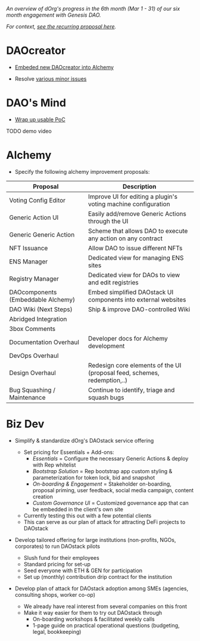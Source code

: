 *An overview of dOrg's progress in the 6th month (Mar 1 - 31) of our six month engagement with Genesis DAO.*

*For context, [see the recurring proposal here](Genesis_Recurring_Funding.md).*

# DAOcreator

- [Embeded new DAOcreator into Alchemy](https://github.com/dOrgTech/alchemy/commits/daocreator-v2-embed)

- Resolve [various minor issues](https://github.com/dOrgTech/DAOcreator/pulls?q=is%3Apr+is%3Aclosed)

# DAO's Mind

  - [Wrap up usable PoC](https://github.com/daostack/alchemy/pull/1314)

  TODO demo video

# Alchemy

- Specify the following alchemy improvement proposals:

| Proposal | Description |
|-|-|
| Voting Config Editor | Improve UI for editing a plugin's voting machine configuration |
| Generic Action UI | Easily add/remove Generic Actions through the UI |
| Generic Generic Action | Scheme that allows DAO to execute any action on any contract |
| NFT Issuance | Allow DAO to issue different NFTs |
| ENS Manager | Dedicated view for managing ENS sites |
| Registry Manager | Dedicated view for DAOs to view and edit registries |
| DAOcomponents (Embeddable Alchemy) | Embed simplified DAOstack UI components into external websites |
| DAO Wiki (Next Steps) | Ship & improve DAO-controlled Wiki |
| Abridged Integration | |
| 3box Comments | |
| Documentation Overhaul | Developer docs for Alchemy development |
| DevOps Overhaul | |
| Design Overhaul | Redesign core elements of the UI (proposal feed, schemes, redemption,..) |
| Bug Squashing / Maintenance | Continue to identify, triage and squash bugs |


# Biz Dev

- Simplify & standardize dOrg's DAOstack service offering
	- Set pricing for Essentials + Add-ons:
		- *Essentials* = Configure the necessary Generic Actions & deploy with Rep whitelist
		- *Bootstrap Solution* = Rep bootstrap app custom styling & parameterization for token lock, bid and snapshot
		- *On-boarding & Engagement* = Stakeholder on-boarding, proposal priming, user feedback, social media campaign, content creation
		- *Custom Governance UI* = Customized governance app that can be embedded in the client's own site
	- Currently testing this out with a few potential clients
	- This can serve as our plan of attack for attracting DeFi projects to DAOstack

- Develop tailored offering for large institutions (non-profits, NGOs, corporates) to run DAOstack pilots
	- Slush fund for their employees
	- Standard pricing for set-up
	- Seed everyone with ETH & GEN for participation
	- Set up (monthly) contribution drip contract for the institution

- Develop plan of attack for DAOstack adoption among SMEs (agencies, consulting shops, worker co-op)
	- We already have real interest from several companies on this front
	- Make it way easier for them to try out DAOstack through
		- On-boarding workshops & facilitated weekly calls
		- 1-page guide on practical operational questions (budgeting, legal, bookkeeping) 



